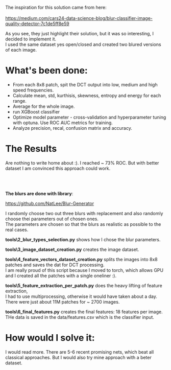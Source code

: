
The inspiration for this solution came from here:\
<br>
https://medium.com/cars24-data-science-blog/blur-classifier-image-quality-detector-7c1de5ff8e59
<br>

As you see, they just highlight their solution, but it was so interesting, I decided to implement it.\
I used the same dataset yes open/closed and created two blured versions of each image.

# What's been done:
  * From each 8x8 patch, spit the DCT output into low, medium and high speed frequencies.
  * Calculate mean, std, kurthisis, skewness, entropy and energy for each range. 
  * Average for the whole image.
  * run XGBoost classifier
  * Optimize model parameter - cross-validation and hyperparameter tuning with optuna. Use ROC AUC metrics for training.
  * Analyze precision, recal, confusion matrix and accuracy.

# The Results
  Are nothing to write home about :). I reached ~ 73% ROC. But with better dataset I am convinced this approach could work.

<br>
<br>

**The blurs are done with library**:

https://github.com/NatLee/Blur-Generator

I randomly choose two out three blurs with replacement and also randomly choose thei parameters out of chosen ones.\
The parameters are chosen so that the blurs as realistic as possible to the real cases.

**tools\2_blur_types_selection.py** shows how I chose the blur parameters.

**tools\3_image_dataset_creation.py** creates the image dataset.

**tools\4_feature_vectors_dataset_creation.py** splits the images into 8x8 patches and saves the dat for DCT processing.\
I am really proud of this script because I moved to torch, which allows GPU and I created all the patches with a single oneliner :).

**tools\5_feature_extraction_per_patch.py** does the heavy lifting of feature extraction,\
I had to use multiprocessing, otherwise it would have taken about a day.\
There were just about 11M patches for ~ 2700 images.

**tools\6_final_features.py** creates the final features: 18 features per image. \
THe data is saved in the data/features.csv which is the classifier input.




# How would I solve it:
  I would read more. There are 5-6 recent promising nets, which beat all classical approaches. 
  But I would also try mine approach with a beter dataset.



